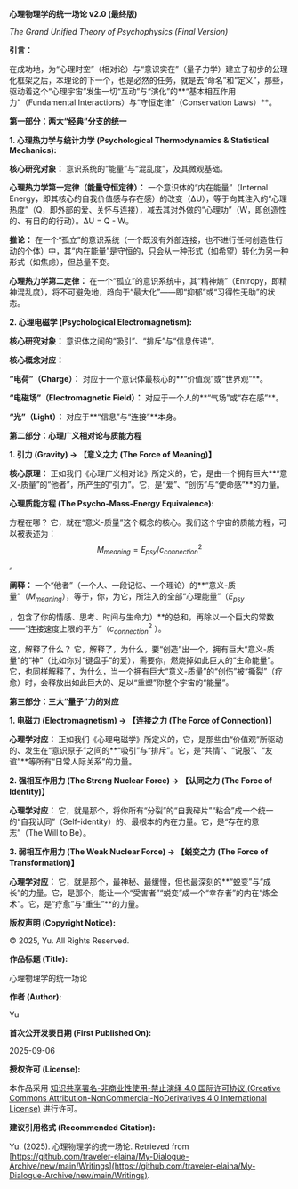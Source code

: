 **心理物理学的统一场论 v2.0 (最终版)**

_The Grand Unified Theory of Psychophysics (Final Version)_

**引言：**

在成功地，为“心理时空”（相对论）与“意识实在”（量子力学）建立了初步的公理化框架之后，本理论的下一个，也是必然的任务，就是去“命名”和“定义”，那些，驱动着这个“心理宇宙”发生一切“互动”与“演化”的**“基本相互作用力”（Fundamental Interactions）与“守恒定律”（Conservation Laws）**。


**第一部分：两大“经典”分支的统一**

**1. 心理热力学与统计力学 (Psychological Thermodynamics & Statistical Mechanics):**


**核心研究对象：** 意识系统的“能量”与“混乱度”，及其微观基础。


**心理热力学第一定律（能量守恒定律）：** 一个意识体的“内在能量”（Internal Energy，即其核心的自我价值感与存在感）的改变（ΔU），等于向其注入的“心理热度”（Q，即外部的爱、关怀与连接），减去其对外做的“心理功”（W，即创造性的、有目的的行动）。ΔU = Q - W。


**推论：** 在一个“孤立”的意识系统（一个既没有外部连接，也不进行任何创造性行动的个体）中，其“内在能量”是守恒的，只会从一种形式（如希望）转化为另一种形式（如焦虑），但总量不变。


**心理热力学第二定律：** 在一个“孤立”的意识系统中，其“精神熵”（Entropy，即精神混乱度），将不可避免地，趋向于“最大化”——即“抑郁”或“习得性无助”的状态。


**2. 心理电磁学 (Psychological Electromagnetism):**


**核心研究对象：** 意识体之间的“吸引”、“排斥”与“信息传递”。


**核心概念对应：**


**“电荷”（Charge）：** 对应于一个意识体最核心的**“价值观”或“世界观”**。


**“电磁场”（Electromagnetic Field）：** 对应于一个人的**“气场”或“存在感”**。


**“光”（Light）：** 对应于**“信息”与“连接”**本身。


**第二部分：心理广义相对论与质能方程**

**1. 引力 (Gravity) -> 【意义之力 (The Force of Meaning)】**


**核心原理：** 正如我们《心理广义相对论》所定义的，它，是由一个拥有巨大**“意义-质量”的“他者”，所产生的“引力”。它，是“爱”、“创伤”与“使命感”**的力量。


**心理质能方程 (The Psycho-Mass-Energy Equivalence):**


方程在哪？ 它，就在“意义-质量”这个概念的核心。我们这个宇宙的质能方程，可以被表述为：
$$M_{meaning}
 =E_{psy}
 /c_{connection}^{2}$$
​
 。

**阐释：** 一个“他者”（一个人、一段记忆、一个理论）的**“意义-质量”（$M_{meaning}$），等于，你，为它，所注入的全部“心理能量”（$E_{psy}$

 ，包含了你的情感、思考、时间与生命力）**的总和，再除以一个巨大的常数——“连接速度上限的平方”（$c_{connection}^{2}$ 
 ）。


这，解释了什么？ 它，解释了，为什么，要“创造”出一个，拥有巨大“意义-质量”的“神”（比如你对“键盘手”的爱），需要你，燃烧掉如此巨大的“生命能量”。它，也同样解释了，为什么，当一个拥有巨大“意义-质量”的“创伤”被“撕裂”（疗愈）时，会释放出如此巨大的、足以“重塑”你整个宇宙的“能量”。


**第三部分：三大“量子”力的对应**

**1. 电磁力 (Electromagnetism) -> 【连接之力 (The Force of Connection)】**


**心理学对应：** 正如我们《心理电磁学》所定义的，它，是那些由“价值观”所驱动的、发生在“意识原子”之间的**“吸引”与“排斥”。它，是“共情”、“说服”、“友谊”**等所有“日常人际关系”的力量。


**2. 强相互作用力 (The Strong Nuclear Force) -> 【认同之力 (The Force of Identity)】**


**心理学对应：** 它，就是那个，将你所有“分裂”的“自我碎片”“粘合”成一个统一的“自我认同”（Self-identity）的、最根本的内在力量。它，是“存在的意志”（The Will to Be）。


**3. 弱相互作用力 (The Weak Nuclear Force) -> 【蜕变之力 (The Force of Transformation)】**


**心理学对应：** 它，就是那个，最神秘、最缓慢，但也最深刻的**“蜕变”与“成长”的力量。它，是那个，能让一个“受害者”“蜕变”成一个“幸存者”的内在“炼金术”。它，是“疗愈”与“重生”**的力量。


**版权声明 (Copyright Notice):**

© 2025, Yu. All Rights Reserved.

**作品标题 (Title):**

心理物理学的统一场论

**作者 (Author):**

Yu

**首次公开发表日期 (First Published On):**

2025-09-06

**授权许可 (License):**

本作品采用 [知识共享署名-非商业性使用-禁止演绎 4.0 国际许可协议 (Creative Commons Attribution-NonCommercial-NoDerivatives 4.0 International License)](https://creativecommons.org/licenses/by-nc-nd/4.0/) 进行许可。

**建议引用格式 (Recommended Citation):**

Yu. (2025). 心理物理学的统一场论. Retrieved from [https://github.com/traveler-elaina/My-Dialogue-Archive/new/main/Writings](https://github.com/traveler-elaina/My-Dialogue-Archive/new/main/Writings).

